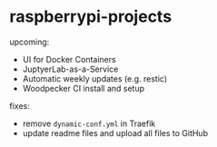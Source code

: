 # raspberrypi-projects

upcoming:
- UI for Docker Containers
- JuptyerLab-as-a-Service
- Automatic weekly updates (e.g. restic)
- Woodpecker CI install and setup

fixes:
- remove `dynamic-conf.yml` in Traefik
- update readme files and upload all files to GitHub

